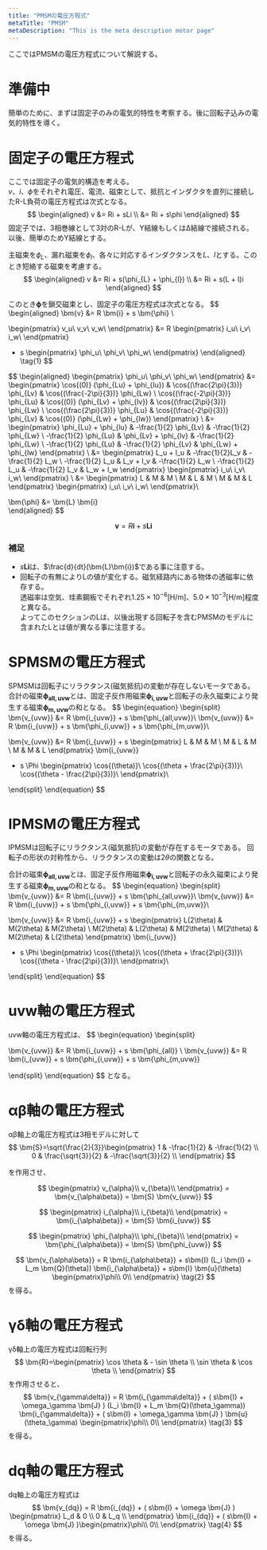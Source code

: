 ```yaml
---
title: "PMSMの電圧方程式"
metaTitle: "PMSM"
metaDescription: "This is the meta description motor page"
---
```


ここではPMSMの電圧方程式について解説する。  

# 準備中
簡単のために、まずは固定子のみの電気的特性を考察する。後に回転子込みの電気的特性を導く。

# 固定子の電圧方程式
ここでは固定子の電気的構造を考える。  
$v$、$i$、$\phi$をそれぞれ電圧、電流、磁束として、抵抗とインダクタを直列に接続したR-L負荷の電圧方程式は次式となる。
$$
\begin{aligned}
v &= Ri + sLi \\
  &= Ri + s\phi
\end{aligned}
$$
固定子では、3相巻線として3対のR-Lが、Y結線もしくはΔ結線で接続される。以後、簡単のためY結線とする。

主磁束を$\phi_{L}$、漏れ磁束を$\phi_{l}$、各々に対応するインダクタンスを$L$、$l$とする。このとき短絡する磁束を考慮する。
$$
\begin{aligned}
v &= Ri + s(\phi_{L} + \phi_{l}) \\
  &= Ri + s(L + l)i
\end{aligned}
$$

このとき$\bm{\phi}$を鎖交磁束とし、固定子の電圧方程式は次式となる。
$$
\begin{aligned}
\bm{v} &= R \bm{i} + s \bm{\phi} \\

\begin{pmatrix}
v_u\\
v_v\\
v_w\\
\end{pmatrix} 
&= R 
\begin{pmatrix}
i_u\\
i_v\\
i_w\\
\end{pmatrix}
 + s 
\begin{pmatrix}
\phi_u\\
\phi_v\\
\phi_w\\
\end{pmatrix}
\end{aligned}
\tag{1} 
$$

$$
\begin{aligned}
\begin{pmatrix}
\phi_u\\
\phi_v\\
\phi_w\\
\end{pmatrix} 
&= \begin{pmatrix}
\cos{(0)} (\phi_{Lu} + \phi_{lu}) & \cos{(\frac{2\pi}{3})} \phi_{Lv} & \cos{(\frac{-2\pi}{3})} \phi_{Lw} \\
\cos{(\frac{-2\pi}{3})} \phi_{Lu}  & \cos{(0)} (\phi_{Lv} + \phi_{lv}) & \cos{(\frac{2\pi}{3})} \phi_{Lw} \\
\cos{(\frac{2\pi}{3})} \phi_{Lu} & \cos{(\frac{-2\pi}{3})} \phi_{Lv} & \cos{(0)} (\phi_{Lw} + \phi_{lw})
\end{pmatrix} \\
&= \begin{pmatrix}
\phi_{Lu} + \phi_{lu} & -\frac{1}{2} \phi_{Lv} & -\frac{1}{2} \phi_{Lw} \\
-\frac{1}{2} \phi_{Lu} & \phi_{Lv} + \phi_{lv} & -\frac{1}{2} \phi_{Lw} \\
-\frac{1}{2} \phi_{Lu} & -\frac{1}{2} \phi_{Lv} & \phi_{Lw} + \phi_{lw}
\end{pmatrix} \\
&= \begin{pmatrix}
L_u + l_u & -\frac{1}{2}L_v & -\frac{1}{2} L_w \\
-\frac{1}{2} L_u & L_v + l_v & -\frac{1}{2} L_w \\
-\frac{1}{2} L_u & -\frac{1}{2} L_v & L_w + l_w
\end{pmatrix}
\begin{pmatrix}
i_u\\
i_v\\
i_w\\
\end{pmatrix} \\
&= \begin{pmatrix}
L & M & M \\
M & L & M \\
M & M & L
\end{pmatrix}
\begin{pmatrix}
i_u\\
i_v\\
i_w\\
\end{pmatrix}\\

\bm{\phi} &= \bm{L} \bm{i}  
\end{aligned}
$$

$$
\bm{v} = R \bm{i} + s \bm{L} \bm{i}  
\tag{2} 
$$


### 補足
- $s\bm{L}\bm{i}$は、$\frac{d}{dt}(\bm{L}\bm{i})$である事に注意する。
- 回転子の有無によりLの値が変化する。磁気経路内にある物体の透磁率に依存する。  
透磁率は空気、珪素鋼板でそれぞれ$1.25 \times 10^{-6}$[H/m]、$5.0 \times 10^{-3}$[H/m]程度と異なる。  
よってこのセクションのLは、以後出現する回転子を含むPMSMのモデルに含まれたLとは値が異なる事に注意する。

# SPMSMの電圧方程式
SPMSMは回転子にリラクタンス(磁気抵抗)の変動が存在しないモータである。  
合計の磁束$\bm{\phi_{all,uvw}}$とは、固定子反作用磁束$\bm{\phi_{i,uvw}}$と回転子の永久磁束により発生する磁束$\bm{\phi_{m,uvw}}$の和となる。
$$
\begin{equation}
\begin{split}
\bm{v_{uvw}} &= R \bm{i_{uvw}} + s \bm{\phi_{all,uvw}}\\
\bm{v_{uvw}} &= R \bm{i_{uvw}} + s \bm{\phi_{i,uvw}} + s \bm{\phi_{m,uvw}}\\

\bm{v_{uvw}} &= R \bm{i_{uvw}} + s \begin{pmatrix}
L & M & M \\
M & L & M \\
M & M & L
\end{pmatrix}
\bm{i_{uvw}}
+ s \Phi
\begin{pmatrix}
\cos{(\theta)}\\
\cos{(\theta + \frac{2\pi}{3})}\\
\cos{(\theta - \frac{2\pi}{3})}\\
\end{pmatrix}\\

\end{split}
\end{equation}
$$

# IPMSMの電圧方程式
IPMSMは回転子にリラクタンス(磁気抵抗)の変動が存在するモータである。
回転子の形状の対称性から、リラクタンスの変動は$2\theta$の関数となる。  

合計の磁束$\bm{\phi_{all,uvw}}$とは、固定子反作用磁束$\bm{\phi_{i,uvw}}$と回転子の永久磁束により発生する磁束$\bm{\phi_{m,uvw}}$の和となる。
$$
\begin{equation}
\begin{split}
\bm{v_{uvw}} &= R \bm{i_{uvw}} + s \bm{\phi_{all,uvw}}\\
\bm{v_{uvw}} &= R \bm{i_{uvw}} + s \bm{\phi_{i,uvw}} + s \bm{\phi_{m,uvw}}\\

\bm{v_{uvw}} &= R \bm{i_{uvw}} + s \begin{pmatrix}
L(2\theta) & M(2\theta) & M(2\theta) \\
M(2\theta) & L(2\theta) & M(2\theta) \\
M(2\theta) & M(2\theta) & L(2\theta)
\end{pmatrix}
\bm{i_{uvw}}
+ s \Phi
\begin{pmatrix}
\cos{(\theta)}\\
\cos{(\theta + \frac{2\pi}{3})}\\
\cos{(\theta - \frac{2\pi}{3})}\\
\end{pmatrix}\\

\end{split}
\end{equation}
$$

# uvw軸の電圧方程式
uvw軸の電圧方程式は、
$$
\begin{equation}
\begin{split}

\bm{v_{uvw}} &= R \bm{i_{uvw}} + s \bm{\phi_{all}} \\
\bm{v_{uvw}} &= R \bm{i_{uvw}} + s \bm{\phi_{i,uvw}} + s \bm{\phi_{m,uvw}}

\end{split}
\end{equation}
$$
となる。

# αβ軸の電圧方程式
αβ軸上の電圧方程式は3相モデルに対して
$$
\bm{S}=\sqrt{\frac{2}{3}}\begin{pmatrix}
1 & -\frac{1}{2} & -\frac{1}{2} \\
0 & \frac{\sqrt{3}}{2} & -\frac{\sqrt{3}}{2} \\
\end{pmatrix}
$$

を作用させ、

$$
\begin{pmatrix}
v_{\alpha}\\
v_{\beta}\\
\end{pmatrix}
= \bm{v_{\alpha\beta}} = \bm{S} \bm{v_{uvw}}
$$

$$
\begin{pmatrix}
i_{\alpha}\\
i_{\beta}\\
\end{pmatrix}
= \bm{i_{\alpha\beta}} = \bm{S} \bm{i_{uvw}}
$$

$$
\begin{pmatrix}
\phi_{\alpha}\\
\phi_{\beta}\\
\end{pmatrix}
= \bm{\phi_{\alpha\beta}} = \bm{S} \bm{\phi_{uvw}}
$$

$$
\bm{v_{\alpha\beta}} = R \bm{i_{\alpha\beta}} + s\bm{I} (L_i \bm{I} + L_m \bm{Q}(\theta)) \bm{i_{\alpha\beta}} + s\bm{I} \bm{u}(\theta) \begin{pmatrix}\phi\\ 0\\ \end{pmatrix} \tag{2}
$$
を得る。

# γδ軸の電圧方程式
γδ軸上の電圧方程式は回転行列
$$
\bm{R}=\begin{pmatrix}
\cos \theta & - \sin \theta \\
\sin \theta & \cos \theta \\
\end{pmatrix}
$$
を作用させると、
$$
\bm{v_{\gamma\delta}} = R \bm{i_{\gamma\delta}} + ( s\bm{I} + \omega_\gamma \bm{J} ) (L_i \bm{I} + L_m \bm{Q}(\theta_\gamma)) \bm{i_{\gamma\delta}} + ( s\bm{I} + \omega_\gamma \bm{J} ) \bm{u}(\theta_\gamma) \begin{pmatrix}\phi\\ 0\\ \end{pmatrix} \tag{3}
$$
を得る。

# dq軸の電圧方程式
dq軸上の電圧方程式は
$$
\bm{v_{dq}} = R \bm{i_{dq}} + ( s\bm{I} + \omega \bm{J} ) \begin{pmatrix} L_d & 0 \\ 0 & L_q \\ \end{pmatrix} \bm{i_{dq}} + ( s\bm{I} + \omega \bm{J} )\begin{pmatrix}\phi\\ 0\\ \end{pmatrix} \tag{4}
$$
を得る。